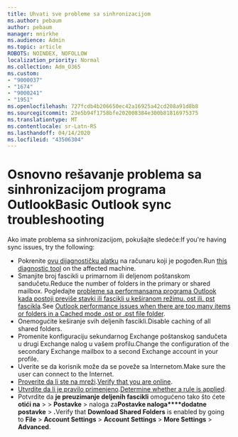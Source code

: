 ```yaml
---
title: Uhvati sve probleme sa sinhronizacijom
ms.author: pebaum
author: pebaum
manager: mnirkhe
ms.audience: Admin
ms.topic: article
ROBOTS: NOINDEX, NOFOLLOW
localization_priority: Normal
ms.collection: Adm_O365
ms.custom:
- "9000037"
- "1674"
- "9000241"
- "1951"
ms.openlocfilehash: 727fcdb4b206650ec42a16925a42cd208a91d8b8
ms.sourcegitcommit: 23e5b94f1758bfe202008384e300b81816975375
ms.translationtype: MT
ms.contentlocale: sr-Latn-RS
ms.lasthandoff: 04/14/2020
ms.locfileid: "43506304"
---
```

# <a name="basic-outlook-sync-troubleshooting"></a><span data-ttu-id="c1dc8-102">Osnovno rešavanje problema sa sinhronizacijom programa Outlook</span><span class="sxs-lookup"><span data-stu-id="c1dc8-102">Basic Outlook sync troubleshooting</span></span>

<span data-ttu-id="c1dc8-103">Ako imate problema sa sinhronizacijom, pokušajte sledeće:</span><span class="sxs-lookup"><span data-stu-id="c1dc8-103">If you're having sync issues, try the following:</span></span>

- <span data-ttu-id="c1dc8-104">Pokrenite [ovu dijagnostičku alatku](https://aka.ms/sara-outlooksendreceive) na računaru koji je pogođen.</span><span class="sxs-lookup"><span data-stu-id="c1dc8-104">Run [this diagnostic tool](https://aka.ms/sara-outlooksendreceive) on the affected machine.</span></span>
- <span data-ttu-id="c1dc8-105">Smanjite broj fascikli u primarnom ili deljenom poštanskom sandučetu.</span><span class="sxs-lookup"><span data-stu-id="c1dc8-105">Reduce the number of folders in the primary or shared mailbox.</span></span> <span data-ttu-id="c1dc8-106">Pogledajte [probleme sa performansama programa Outlook kada postoji previše stavki ili fascikli u keširanom režimu. ost ili. pst fascikla](https://support.microsoft.com/help/2768656/outlook-performance-issues-when-there-are-too-many-items-or-folders-in).</span><span class="sxs-lookup"><span data-stu-id="c1dc8-106">See [Outlook performance issues when there are too many items or folders in a Cached mode .ost or .pst file folder](https://support.microsoft.com/help/2768656/outlook-performance-issues-when-there-are-too-many-items-or-folders-in).</span></span>
- <span data-ttu-id="c1dc8-107">Onemogućite keširanje svih deljenih fascikli.</span><span class="sxs-lookup"><span data-stu-id="c1dc8-107">Disable caching of all shared folders.</span></span>
- <span data-ttu-id="c1dc8-108">Promenite konfiguraciju sekundarnog Exchange poštanskog sandučeta u drugi Exchange nalog u vašem profilu.</span><span class="sxs-lookup"><span data-stu-id="c1dc8-108">Change the configuration of the secondary Exchange mailbox to a second Exchange account in your profile.</span></span>
- <span data-ttu-id="c1dc8-109">Uverite se da korisnik može da se poveže sa Internetom.</span><span class="sxs-lookup"><span data-stu-id="c1dc8-109">Make sure the user can connect to the Internet.</span></span> 
- <span data-ttu-id="c1dc8-110">[Proverite da li ste na mreži](https://support.office.com/article/2460e4a8-16c7-47fc-b204-b1549275aac9).</span><span class="sxs-lookup"><span data-stu-id="c1dc8-110">[Verify that you are online](https://support.office.com/article/2460e4a8-16c7-47fc-b204-b1549275aac9).</span></span>
- <span data-ttu-id="c1dc8-111">[Utvrdite da li je pravilo primenjeno](https://support.office.com/article/C24F5DEA-9465-4DF4-AD17-A50704D66C59).</span><span class="sxs-lookup"><span data-stu-id="c1dc8-111">[Determine whether a rule is applied](https://support.office.com/article/C24F5DEA-9465-4DF4-AD17-A50704D66C59).</span></span>
- <span data-ttu-id="c1dc8-112">Potvrdite da **je preuzimanje deljenih fascikli** omogućeno tako što ćete **otići na** >  > **Postavke** > naloga za**Postavke naloga\*\*\*\*dodatne postavke** > **.**</span><span class="sxs-lookup"><span data-stu-id="c1dc8-112">Verify that **Download Shared Folders** is enabled by going to **File** > **Account Settings** > **Account Settings** > **More Settings** > **Advanced**.</span></span>
